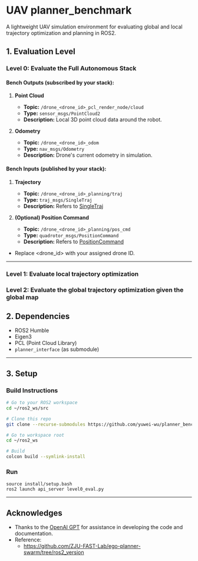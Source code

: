 # UAV planner_benchmark

A lightweight UAV simulation environment for evaluating global and local trajectory optimization and planning in ROS2.


## 1. Evaluation Level


### Level 0: Evaluate the Full Autonomous Stack


#### Bench Outputs (subscribed by your stack):

1. **Point Cloud**

   * **Topic:** `/drone_<drone_id>_pcl_render_node/cloud`
   * **Type:** `sensor_msgs/PointCloud2`
   * **Description:** Local 3D point cloud data around the robot.

2. **Odometry**

   * **Topic:** `/drone_<drone_id>_odom`
   * **Type:** `nav_msgs/Odometry`
   * **Description:** Drone's current odometry in simulation.

#### Bench Inputs (published by your stack):

1. **Trajectory**

   * **Topic:** `/drone_<drone_id>_planning/traj`
   * **Type:** `traj_msgs/SingleTraj`
   * **Description:** Refers to [SingleTraj](https://github.com/yuwei-wu/planner_interface/blob/main/traj_msgs/msg/SingleTraj.msg)

2. **(Optional) Position Command**

   * **Topic:** `/drone_<drone_id>_planning/pos_cmd`
   * **Type:** `quadrotor_msgs/PositionCommand`
   * **Description:** Refers to [PositionCommand](https://github.com/yuwei-wu/planner_benchmark/blob/main/uav_simulator/Utils/quadrotor_msgs/msg/PositionCommand.msg)

- Replace <drone_id> with your assigned drone ID.

---

### Level 1: Evaluate local trajectory optimization


### Level 2: Evaluate the global trajectory optimization given the global map



## 2. Dependencies

* ROS2 Humble
* Eigen3
* PCL (Point Cloud Library)
* `planner_interface` (as submodule)

---



## 3. Setup


### Build Instructions

```bash
# Go to your ROS2 workspace
cd ~/ros2_ws/src

# Clone this repo
git clone --recurse-submodules https://github.com/yuwei-wu/planner_benchmark.git

# Go to workspace root
cd ~/ros2_ws

# Build
colcon build --symlink-install
```

### Run


```
source install/setup.bash
ros2 launch api_server level0_eval.py
```

---

## Acknowledges

- Thanks to the [OpenAI GPT](https://openai.com/) for assistance in developing the code and documentation.
- Reference:
    - https://github.com/ZJU-FAST-Lab/ego-planner-swarm/tree/ros2_version


